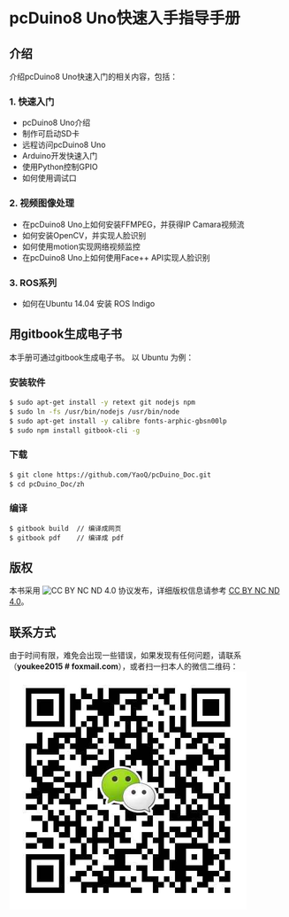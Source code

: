 # pcDuino8 Uno快速入手指导手册 

## 介绍
介绍pcDuino8 Uno快速入门的相关内容，包括：

### 1. 快速入门
- pcDuino8 Uno介绍
- 制作可启动SD卡
- 远程访问pcDuino8 Uno
- Arduino开发快速入门
- 使用Python控制GPIO
- 如何使用调试口

### 2. 视频图像处理
- 在pcDuino8 Uno上如何安装FFMPEG，并获得IP Camara视频流
- 如何安装OpenCV，并实现人脸识别
- 如何使用motion实现网络视频监控
- 在pcDuino8 Uno上如何使用Face++ API实现人脸识别

### 3. **ROS系列**
- 如何在Ubuntu 14.04 安装 ROS Indigo

## 用gitbook生成电子书
本手册可通过gitbook生成电子书。
以 Ubuntu 为例：

### 安装软件
```bash
$ sudo apt-get install -y retext git nodejs npm
$ sudo ln -fs /usr/bin/nodejs /usr/bin/node
$ sudo apt-get install -y calibre fonts-arphic-gbsn00lp
$ sudo npm install gitbook-cli -g
```
### 下载
```bash
$ git clone https://github.com/YaoQ/pcDuino_Doc.git
$ cd pcDuino_Doc/zh
```
### 编译
```bash
$ gitbook build  // 编译成网页
$ gitbook pdf    // 编译成 pdf
```

## 版权

本书采用 ![CC BY NC ND 4.0](http://i.creativecommons.org/l/by-nc-nd/4.0/88x31.png) 协议发布，详细版权信息请参考 [CC BY NC ND 4.0](http://creativecommons.org/licenses/by-nc-nd/4.0/)。

## 联系方式
由于时间有限，难免会出现一些错误，如果发现有任何问题，请联系（**youkee2015 # foxmail.com**），或者扫一扫本人的微信二维码：
![](images/mmcode.png)
